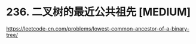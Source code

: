 # 236. 二叉树的最近公共祖先 [MEDIUM]

<https://leetcode-cn.com/problems/lowest-common-ancestor-of-a-binary-tree/>
